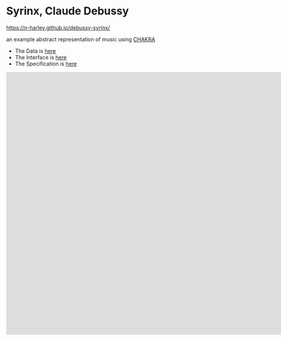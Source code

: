 # Syrinx, Claude Debussy

<https://n-harley.github.io/debussy-syrinx/>

an example abstract representation of music using [CHAKRA](https://n-harley.github.io/chakra-ontology/)

- The Data is [here](https://nbviewer.jupyter.org/github/n-harley/debussy-syrinx/blob/main/syrinx.ipynb)
- The Interface is [here]()
- The Specification is [here]()

<embed src="https://n-harley.github.io/debussy-syrinx/syrinx.pdf" type="application/pdf" width="700%" height="700px"/>
